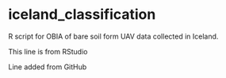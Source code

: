 # iceland_classification
R script for OBIA of bare soil form UAV data collected in Iceland. 

This line is from RStudio

Line added from GitHub
